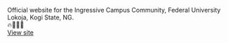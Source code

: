 Official website for the Ingressive Campus Community, Federal University Lokoja, Kogi State, NG. <br>
:fire::rocket::rocket::rocket: <br>
[View site](https://icafulokoja.github.io)